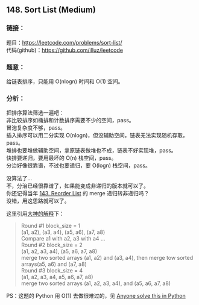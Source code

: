 ## 148. Sort List (Medium)

### **链接**：
题目：https://leetcode.com/problems/sort-list/  
代码(github)：https://github.com/illuz/leetcode

### **题意**：
给链表排序，只能用 O(nlogn) 时间和 O(1) 空间。

### **分析**：

把排序算法筛选一遍吧：  
非比较排序如桶排和计数排序需要不少的空间，pass。  
冒泡复杂度不够，pass。  
插入排序可以用二分实现 O(nlogn)，但没辅助空间，链表无法实现随机存取，pass。  
堆排也要堆做辅助空间，拿原链表做堆也不成，链表不好实现堆，pass。  
快排要递归，要用最坏的 O(n) 栈空间，pass。  
分治好像很靠谱，不过也要递归，要 O(logn) 栈空间，pass。  

没算法了...  
不，分治已经很靠谱了，如果能变成非递归的版本就可以了。  
你还记得当年 [143. Reorder List](https://leetcode.com/problems/Reorder-List/) 的 merge 递归转非递归吗？  
没错，用这思路就可以了。  

这里引用[大神的解释](https://leetcode.com/discuss/10264/my-o-n-log-n-time-o-1-space-solution)下：  

> Round #1 block_size = 1  
> (a1, a2), (a3, a4), (a5, a6), (a7, a8)  
> Compare a1 with a2, a3 with a4 ...  
> Round #2 block_size = 2  
> (a1, a2, a3, a4), (a5, a6, a7, a8)  
> merge two sorted arrays (a1, a2) and (a3, a4), then merge tow sorted arrays(a5, a6) and (a7, a8)  
> Round #3 block_size = 4  
> (a1, a2, a3, a4, a5, a6, a7, a8)  
> merge two sorted arrays (a1, a2, a3, a4), and (a5, a6, a7, a8)  

PS：这题的 Python 用 O(1) 去做很难过的，见 [Anyone solve this in Python](https://leetcode.com/discuss/3344/anyone-solve-this-in-python)

